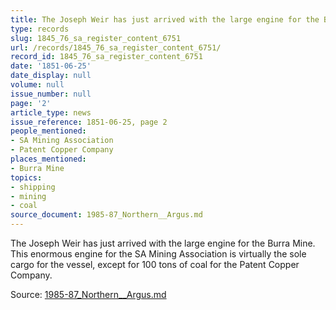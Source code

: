 ```yaml
---
title: The Joseph Weir has just arrived with the large engine for the Burra Mine.
type: records
slug: 1845_76_sa_register_content_6751
url: /records/1845_76_sa_register_content_6751/
record_id: 1845_76_sa_register_content_6751
date: '1851-06-25'
date_display: null
volume: null
issue_number: null
page: '2'
article_type: news
issue_reference: 1851-06-25, page 2
people_mentioned:
- SA Mining Association
- Patent Copper Company
places_mentioned:
- Burra Mine
topics:
- shipping
- mining
- coal
source_document: 1985-87_Northern__Argus.md
---
```


The Joseph Weir has just arrived with the large engine for the Burra Mine.  This enormous engine for the SA Mining Association is virtually the sole cargo for the vessel, except for 100 tons of coal for the Patent Copper Company.

Source: [1985-87_Northern__Argus.md](/downloads/markdown/1985-87_Northern__Argus.md)
